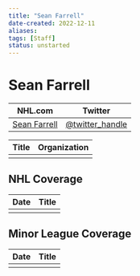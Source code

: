 ```yaml
---
title: "Sean Farrell"
date-created: 2022-12-11
aliases: 
tags: [Staff]
status: unstarted
---
```


# Sean Farrell

| NHL.com | Twitter |
| ------- | ------- |
| [Sean Farrell]() | [@twitter_handle](https://twitter.com/)

| Title | Organization |
| ----- | ------------ |
|       |              |



## NHL  Coverage
| Date | Title |
| ---- | ----- |
|      |       |



## Minor League Coverage
| Date | Title |
| ---- | ----- |
|      |       |



